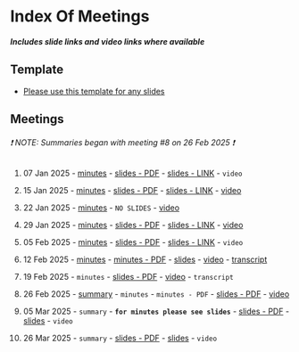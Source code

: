 # Index Of Meetings
##### Includes slide links and video links where available

## Template
- [Please use this template for any slides](https://docs.google.com/presentation/d/1-ByajGXyN_QzoksFHIXdllos5m0MdMlx_ZhnRB5eQ4k/edit#slide=id.g325b0a0f96e_0_0)

## Meetings
###### ❗ NOTE: Summaries began with meeting #8 on 26 Feb 2025 ❗
1. 07 Jan 2025 - [minutes](https://github.com/DRep-Collective/Landing/blob/main/docs/meeting-minutes/meeting-minutes-07-jan-2025.md) - [slides - PDF](https://github.com/DRep-Collective/Landing/blob/main/docs/meeting-minutes/slides/meeting-1-drep-collective-slides.pdf) - [slides - LINK](https://docs.google.com/presentation/d/1CnOp8YuRcap6XmMBRiw2YzjhjuqS7S4WVlLB71CPbxo/edit?usp=sharing) - `video`

2. 15 Jan 2025 - [minutes](https://github.com/DRep-Collective/Landing/blob/main/docs/meeting-minutes/meeting-minutes-15-jan-2025.md) - [slides - PDF](https://github.com/DRep-Collective/Landing/blob/main/docs/meeting-minutes/slides/meeting-2-drep-collective-slides.pdf) - [slides - LINK](https://docs.google.com/presentation/d/1q6FP7HHiwQPoPBvIdxG7s5UoFDfBTuHY6_h2Knwu4-E/edit?usp=sharing) - [video](https://x.com/i/status/1880296609793081854)

3. 22 Jan 2025 - [minutes](https://github.com/DRep-Collective/Landing/blob/main/docs/meeting-minutes/meeting-minutes-22-jan-2025.md) - `NO SLIDES` - [video](https://youtu.be/xkdYsPNOkdg?si=J98kGxtY-41jXle4)

4. 29 Jan 2025 - [minutes](https://github.com/DRep-Collective/Landing/blob/main/docs/meetings/minutes/meeting-minutes-29-jan-2025.md) - [slides - PDF](https://github.com/DRep-Collective/Landing/blob/main/docs/meeting-minutes/slides/meeting-4-drep-collective-slides.pdf) - [slides - LINK](https://docs.google.com/presentation/d/1qvaif4vaSnOJ1YmzGmjyoV_Fsj6jgR_pNxUKCQEhckM/edit?usp=sharing) - [video](https://t.co/1biejbaell)

5. 05 Feb 2025 - [minutes](https://github.com/DRep-Collective/Landing/blob/main/docs/meetings/minutes/meeting-minutes-05-Feb-2025.md) - [slides - PDF](https://github.com/DRep-Collective/Landing/blob/main/docs/meeting-minutes/slides/meeting-5-drep-collective-slides.pdf) - [slides - LINK](https://docs.google.com/presentation/d/1epQcnb7HAMTEuVDJXmSWG_RfMpRTSO5RxRhlalIX9rc/edit?usp=sharing) - `video`

6. 12 Feb 2025 - [minutes](https://github.com/DRep-Collective/Landing/blob/main/docs/meetings/minutes/meeting-minutes-12-feb-2025.md) - [minutes - PDF](https://github.com/DRep-Collective/Landing/blob/main/docs/meetings/minutes/pdf/meeting-minutes-12-feb-2025.pdf) - [slides](https://github.com/DRep-Collective/Landing/blob/main/docs/meetings/slides/meeting-6-drep-collective-slides.pdf) - [video](https://www.youtube.com/watch?v=JFEW4OoMzwM) - [transcript](https://github.com/DRep-Collective/Landing/blob/main/docs/meetings/transcripts/meeting-transcript-12-feb-2025.txt)

7. 19 Feb 2025 - `minutes` - [slides - PDF](https://github.com/DRep-Collective/Landing/blob/main/docs/meetings/slides/meeting-7-drep-collective-slides.pdf) - [video](https://www.youtube.com/watch?v=HIBXP0vdCOM) - `transcript`

8. 26 Feb 2025 - [summary](https://github.com/DRep-Collective/Landing/blob/main/docs/meetings/summaries/26-feb-2025.md) - `minutes` - `minutes - PDF` - [slides - PDF](https://github.com/DRep-Collective/Landing/blob/main/docs/meetings/slides/meeting-8-drep-collective-slides.pdf) - [video](https://www.youtube.com/watch?v=0RD-cg0L5No)

9. 05 Mar 2025 - `summary` - **`for minutes please see slides`** - [slides - PDF](https://github.com/DRep-Collective/Landing/blob/main/docs/meetings/slides/meeting-9-drep-collective-slides.pdf) - [slides](https://docs.google.com/presentation/d/18lMUrXJf0PQ12S4Qo6b4fioBaf7jqlw08Np1Hhe3QVc/edit#slide=id.g330853f92a3_0_0) - `video`

10. 26 Mar 2025 - `summary` - [slides - PDF]() - [slides]() - `video` 
